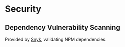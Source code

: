 # Security

## Dependency Vulnerability Scanning

Provided by [Snyk](https://snyk.io/test/github/dbtedman/postcss-prefixwrap), validating NPM dependencies.
